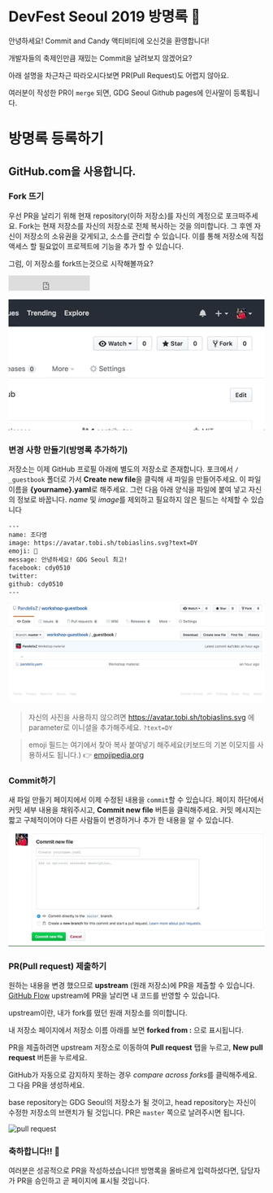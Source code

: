 # DevFest Seoul 2019 방명록 🥳

안녕하세요! Commit and Candy 액티비티에 오신것을 환영합니다!

개발자들의 축제인만큼 재밌는 Commit을 날려보지 않겠어요?

아래 설명을 차근차근 따라오시다보면 PR(Pull Request)도 어렵지 않아요.

여러분이 작성한 PR이 `merge` 되면, GDG Seoul Github pages에 인사말이 등록됩니다.



# 방명록 등록하기

## GitHub.com을 사용합니다.

### Fork 뜨기

우선 PR을 날리기 위해 현재 repository(이하 저장소)를 자신의 계정으로 포크떠주세요.
Fork는 현재 저장소를 자신의 저장소로 전체 복사하는 것을 의미합니다. 그 후엔 자신이 저장소의 소유권을 갖게되고, 소스를 관리할 수 있습니다.
이를 통해 저장소에 직접 액세스 할 필요없이 프로젝트에 기능을 추가 할 수 있습니다.

그럼, 이 저장소를 fork뜨는것으로 시작해볼까요?

<iframe src="https://ghbtns.com/github-btn.html?user=hjkkhj123&repo=DevFest-Seoul-2019-guestbook&type=fork&count=true&size=large" frameborder="0" scrolling="0" width="160px" height="30px"></iframe>

![fork](.github/images/fork.gif)


### 변경 사항 만들기(방명록 추가하기)

저장소는 이제 GitHub 프로필 아래에 별도의 저장소로 존재합니다. 포크에서 `/ _guestbook` 폴더로 가서 **Create new file**을 클릭해 새 파일을 만들어주세요.
이 파일 이름을 **{yourname}.yaml**로 해주세요. 그런 다음 아래 양식을 파일에 붙여 넣고 자신의 정보로 바꿉니다. *name* 및 *image*를 제외하고 필요하지 않은 필드는 삭제할 수 있습니다

```
---
name: 조다영
image: https://avatar.tobi.sh/tobiaslins.svg?text=DY
emoji: 🥳
message: 안녕하세요! GDG Seoul 최고!
facebook: cdy0510
twitter: 
github: cdy0510
---
```

![fork](.github/images/createfile.gif)

> 자신의 사진을 사용하지 않으려면 https://avatar.tobi.sh/tobiaslins.svg 에 parameter로 이니셜을 추가해주세요. `?text=DY`

> emoji 필드는 여기에서 찾아 복사 붙여넣기 해주세요(키보드의 기본 이모지를 사용하셔도 됩니다.) 👉 [emojipedia.org](https://emojipedia.org/) 


### Commit하기

새 파일 만들기 페이지에서 이제 수정된 내용을 `commit`할 수 있습니다. 페이지 하단에서 커밋 세부 내용을 채워주시고, **Commit new file** 버튼을 클릭해주세요.
커밋 메시지는 짧고 구체적이어야 다른 사람들이 변경하거나 추가 한 내용을 알 수 있습니다.

![commit](.github/images/commit.gif)


### PR(Pull request) 제출하기

원하는 내용을 변경 했으므로 **upstream** (원래 저장소)에 PR을 제출할 수 있습니다. [GitHub Flow](https://guides.github.com/introduction/flow/)
upstream에 PR을 날리면 내 코드를 반영할 수 있습니다.

upstream이란, 내가 fork를 떴던 원래 저장소를 의미합니다.

내 저장소 페이지에서 저장소 이름 아래를 보면 **forked from :** 으로 표시됩니다.

PR을 제출하려면 upstream 저장소로 이동하여 **Pull request** 탭을 누르고, **New pull request** 버튼을 누르세요.

GitHub가 자동으로 감지하지 못하는 경우 *compare across forks*를 클릭해주세요. 그 다음 PR을 생성하세요.

base repository는 GDG Seoul의 저장소가 될 것이고, head repository는 자신이 수정한 저장소의 브랜치가 될 것입니다.
PR은 `master` 쪽으로 날려주시면 됩니다.

![pull request](.github/images/pullrequest.gif)


### 축하합니다!! :tada:

여러분은 성공적으로 PR을 작성하셨습니다!! 
방명록을 올바르게 입력하셨다면, 담당자가 PR을 승인하고 곧 페이지에 표시될 것입니다.
